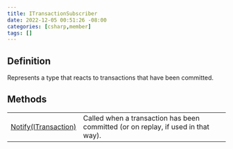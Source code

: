 ```yaml
---
title: ITransactionSubscriber
date: 2022-12-05 00:51:26 -08:00
categories: [csharp,member]
tags: []
---
```


## Definition

Represents a type that reacts to transactions that have been committed.

## Methods
<table><tr><td><!--/posts/csharp.member.entitydb.abstractions.transactions.itransactionsubscriber.notify/--><a href='#'>Notify(ITransaction)</a></td><td>
Called when a transaction has been committed (or on replay, if used in that way).
</td></tr></table>
